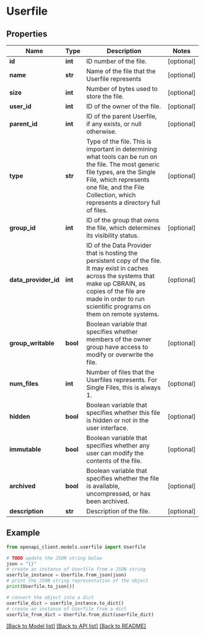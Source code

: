 # Userfile


## Properties

Name | Type | Description | Notes
------------ | ------------- | ------------- | -------------
**id** | **int** | ID number of the file. | [optional] 
**name** | **str** | Name of the file that the Userfile represents | [optional] 
**size** | **int** | Number of bytes used to store the file. | [optional] 
**user_id** | **int** | ID of the owner of the file. | [optional] 
**parent_id** | **int** | ID of the parent Userfile, if any exists, or null otherwise. | [optional] 
**type** | **str** | Type of the file. This is important in determining what tools can be run on the file. The most generic file types, are the Single File, which represents one file, and the File Collection, which represents a directory full of files. | [optional] 
**group_id** | **int** | ID of the group that owns the file, which determines its visibility status. | [optional] 
**data_provider_id** | **int** | ID of the Data Provider that is hosting the persistent copy of the file. It may exist in caches across the systems that make up CBRAIN, as copies of the file are made in order to run scientific programs on them on remote systems. | [optional] 
**group_writable** | **bool** | Boolean variable that specifies whether members of the owner group have access to modify or overwrite the file. | [optional] 
**num_files** | **int** | Number of files that the Userfiles represents. For Single Files, this is always 1. | [optional] 
**hidden** | **bool** | Boolean variable that specifies whether this file is hidden or not in the user interface. | [optional] 
**immutable** | **bool** | Boolean variable that specifies whether any user can modify the contents of the file. | [optional] 
**archived** | **bool** | Boolean variable that specifies whether the file is available, uncompressed, or has been archived. | [optional] 
**description** | **str** | Description of the file. | [optional] 

## Example

```python
from openapi_client.models.userfile import Userfile

# TODO update the JSON string below
json = "{}"
# create an instance of Userfile from a JSON string
userfile_instance = Userfile.from_json(json)
# print the JSON string representation of the object
print(Userfile.to_json())

# convert the object into a dict
userfile_dict = userfile_instance.to_dict()
# create an instance of Userfile from a dict
userfile_from_dict = Userfile.from_dict(userfile_dict)
```
[[Back to Model list]](../README.md#documentation-for-models) [[Back to API list]](../README.md#documentation-for-api-endpoints) [[Back to README]](../README.md)



